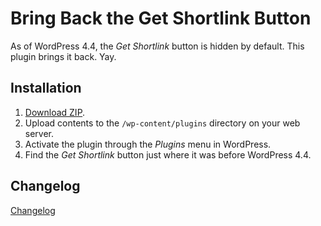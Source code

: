 # Bring Back the Get Shortlink Button

As of WordPress 4.4, the _Get Shortlink_ button is hidden by default. This plugin brings it back. Yay.

## Installation

1. [Download ZIP](https://github.com/tfrommen/bring-back-the-get-shortlink-button/archive/master.zip).
1. Upload contents to the `/wp-content/plugins` directory on your web server.
1. Activate the plugin through the _Plugins_ menu in WordPress.
1. Find the _Get Shortlink_ button just where it was before WordPress 4.4.

## Changelog

[Changelog](CHANGELOG.md)

